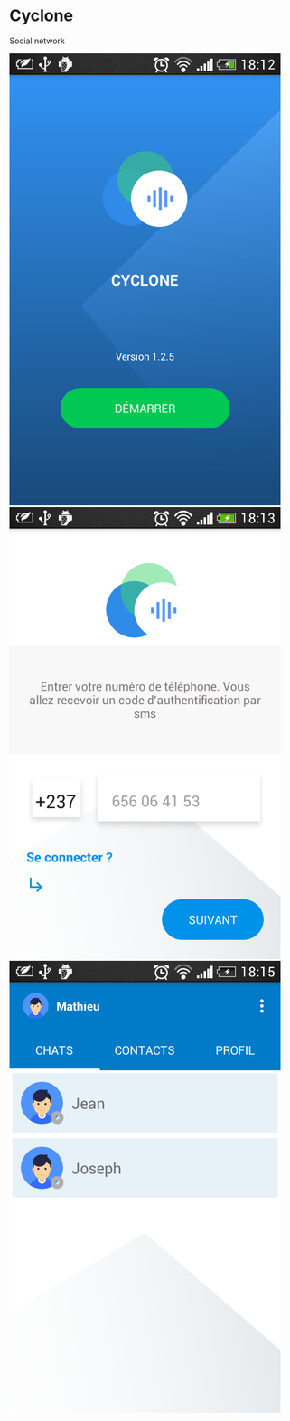 # Cyclone
Social network

![Screenshot](Screenshot/1.png)
![Screenshot](Screenshot/2.png)![Screenshot](Screenshot/3.png)

